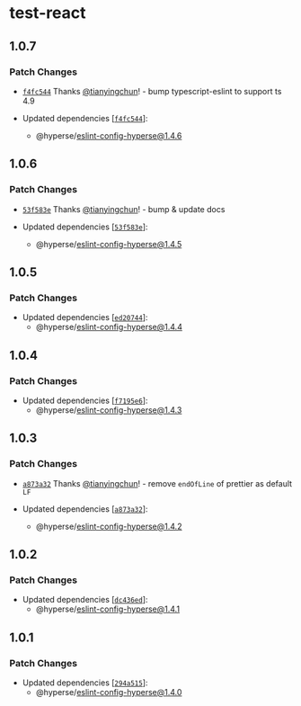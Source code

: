 # test-react

## 1.0.7

### Patch Changes

- [`f4fc544`](https://github.com/hyperse-io/eslint-config-hyperse/commit/f4fc544ba4cb59b39fc7fd484f49eb6438c48692) Thanks [@tianyingchun](https://github.com/tianyingchun)! - bump typescript-eslint to support ts 4.9

- Updated dependencies [[`f4fc544`](https://github.com/hyperse-io/eslint-config-hyperse/commit/f4fc544ba4cb59b39fc7fd484f49eb6438c48692)]:
  - @hyperse/eslint-config-hyperse@1.4.6

## 1.0.6

### Patch Changes

- [`53f583e`](https://github.com/hyperse-io/eslint-config-hyperse/commit/53f583e507c46655c7d383691639109f6106c382) Thanks [@tianyingchun](https://github.com/tianyingchun)! - bump & update docs

- Updated dependencies [[`53f583e`](https://github.com/hyperse-io/eslint-config-hyperse/commit/53f583e507c46655c7d383691639109f6106c382)]:
  - @hyperse/eslint-config-hyperse@1.4.5

## 1.0.5

### Patch Changes

- Updated dependencies [[`ed20744`](https://github.com/hyperse-io/eslint-config-hyperse/commit/ed2074492ffcf9119c68dd485b5f2d5b9787d0a6)]:
  - @hyperse/eslint-config-hyperse@1.4.4

## 1.0.4

### Patch Changes

- Updated dependencies [[`f7195e6`](https://github.com/hyperse-io/eslint-config-hyperse/commit/f7195e627adbd0525e1236b2f0ff3ec1a9d1f4ed)]:
  - @hyperse/eslint-config-hyperse@1.4.3

## 1.0.3

### Patch Changes

- [`a873a32`](https://github.com/hyperse-io/eslint-config-hyperse/commit/a873a324dae1cbba55beb9c98d59c98f0e83cd2c) Thanks [@tianyingchun](https://github.com/tianyingchun)! - remove `endOfLine` of prettier as default `LF`

- Updated dependencies [[`a873a32`](https://github.com/hyperse-io/eslint-config-hyperse/commit/a873a324dae1cbba55beb9c98d59c98f0e83cd2c)]:
  - @hyperse/eslint-config-hyperse@1.4.2

## 1.0.2

### Patch Changes

- Updated dependencies [[`dc436ed`](https://github.com/hyperse-io/eslint-config-hyperse/commit/dc436ed4529d7f87d31c11fefcdd3bedb87142fb)]:
  - @hyperse/eslint-config-hyperse@1.4.1

## 1.0.1

### Patch Changes

- Updated dependencies [[`294a515`](https://github.com/hyperse-io/eslint-config-hyperse/commit/294a51570fa0912c17e3fd3816acf2279a302a94)]:
  - @hyperse/eslint-config-hyperse@1.4.0
